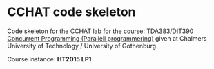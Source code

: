 # CCHAT code skeleton

Code skeleton for the CCHAT lab
for the course: [TDA383/DIT390 Concurrent Programming (Parallell programmering)](http://www.cse.chalmers.se/edu/year/2015/course/TDA383/)
given at Chalmers University of Technology / University of Gothenburg.

Course instance: **HT2015 LP1**
